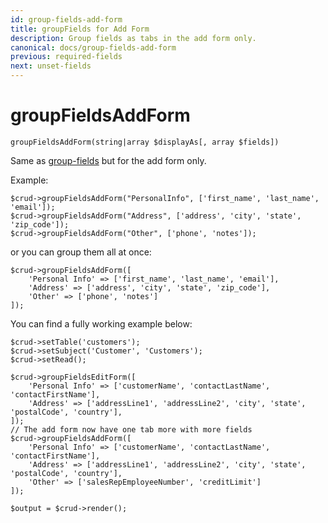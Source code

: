 ```yaml
---
id: group-fields-add-form
title: groupFields for Add Form
description: Group fields as tabs in the add form only.
canonical: docs/group-fields-add-form
previous: required-fields
next: unset-fields
---
```


# groupFieldsAddForm

<pre><code class="language-php">groupFieldsAddForm(string|array $displayAs[, array $fields])</code></pre>

 Same as [group-fields](/docs/group-fields) but for the add form only.

Example:

<pre><code class="language-php">$crud->groupFieldsAddForm("PersonalInfo", ['first_name', 'last_name', 'email']);
$crud->groupFieldsAddForm("Address", ['address', 'city', 'state', 'zip_code']);
$crud->groupFieldsAddForm("Other", ['phone', 'notes']);
</code></pre>

or you can group them all at once:

<pre><code class="language-php">$crud->groupFieldsAddForm([
    'Personal Info' => ['first_name', 'last_name', 'email'],
    'Address' => ['address', 'city', 'state', 'zip_code'],
    'Other' => ['phone', 'notes']
]);</code></pre>

You can find a fully working example below:

<pre><code class="language-php">$crud->setTable('customers');
$crud->setSubject('Customer', 'Customers');
$crud->setRead();

$crud->groupFieldsEditForm([
    'Personal Info' => ['customerName', 'contactLastName', 'contactFirstName'],
    'Address' => ['addressLine1', 'addressLine2', 'city', 'state', 'postalCode', 'country'],
]);
// The add form now have one tab more with more fields
$crud->groupFieldsAddForm([
    'Personal Info' => ['customerName', 'contactLastName', 'contactFirstName'],
    'Address' => ['addressLine1', 'addressLine2', 'city', 'state', 'postalCode', 'country'],
    'Other' => ['salesRepEmployeeNumber', 'creditLimit']
]);

$output = $crud->render();</code></pre>